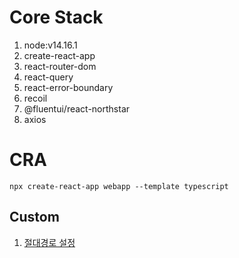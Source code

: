 # Core Stack

1. node:v14.16.1
1. create-react-app
1. react-router-dom
1. react-query
1. react-error-boundary
1. recoil
1. @fluentui/react-northstar
1. axios

# CRA

```shell
npx create-react-app webapp --template typescript
```

## Custom

1. [절대경로 설정](https://okky.tistory.com/340)
